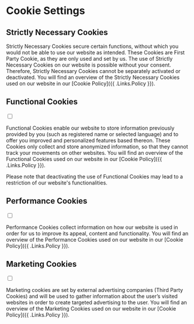 # Cookie Settings

## Strictly Necessary Cookies

Strictly Necessary Cookies secure certain functions, without which you would not be able to use our website as intended. These Cookies are First Party Cookie, as they are only used and set by us. The use of Strictly Necessary Cookies on our website is possible without your consent. Therefore, Strictly Necessary Cookies cannot be separately activated or deactivated. You will find an overview of the Strictly Necessary Cookies used on our website in our [Cookie Policy]({{ .Links.Policy }}).

## Functional Cookies

<div class="ckies_checkbox_wrapper" id="ckies_checkbox_wrapper_functional">
  <input type="checkbox" name="ckies_toggle_functional" data-cookie-type="functional" />
</div>

Functional Cookies enable our website to store information previously provided by you (such as registered name or selected language) and to offer you improved and personalized features based thereon. These Cookies only collect and store anonymized information, so that they cannot track your movements on other websites. You will find an overview of the Functional Cookies used on our website in our [Cookie Policy]({{ .Links.Policy }}).

Please note that deactivating the use of Functional Cookies may lead to a restriction of our website's functionalities.

## Performance Cookies

<div class="ckies_checkbox_wrapper" id="ckies_checkbox_wrapper_performance">
  <input type="checkbox" name="ckies_toggle_performance" data-cookie-type="performance" />
</div>

Performance Cookies collect information on how our website is used in order for us to improve its appeal, content and functionality. You will find an overview of the Performance Cookies used on our website in our [Cookie Policy]({{ .Links.Policy }}).

## Marketing Cookies

<div class="ckies_checkbox_wrapper" id="ckies_checkbox_wrapper_marketing">
  <input type="checkbox" name="ckies_toggle_marketing" data-cookie-type="marketing" />
</div>

Marketing cookies are set by external advertising companies (Third Party Cookies) and will be used to gather information about the user’s visited websites in order to create targeted advertising to the user. You will find an overview of the Marketing Cookies used on our website in our [Cookie Policy]({{ .Links.Policy }}).
